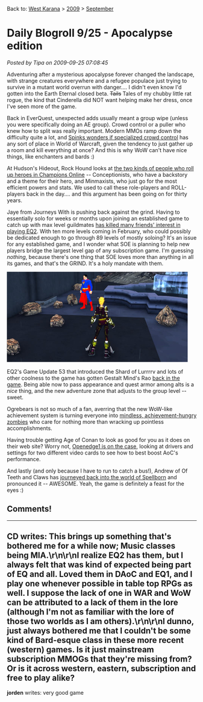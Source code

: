 Back to: [West Karana](/posts/westkarana.md) > [2009](/posts/2009/westkarana.md) > [September](./westkarana.md)
# Daily Blogroll 9/25 - Apocalypse edition

*Posted by Tipa on 2009-09-25 07:08:45*

Adventuring after a mysterious apocalypse forever changed the landscape, with strange creatures everywhere and a refugee populace just trying to survive in a mutant world overrun with danger.... I didn't even know I'd gotten into the Earth Eternal closed beta. ~~Tails~~ Tales of my chubby little rat rogue, the kind that Cinderella did NOT want helping make her dress, once I've seen more of the game.

Back in EverQuest, unexpected adds usually meant a group wipe (unless you were specifically doing an AE group). Crowd control or a puller who knew how to split was really important. Modern MMOs ramp down the difficulty quite a lot, and [Spinks wonders if specialized crowd control](http://spinksville.wordpress.com/2009/09/25/crowd-control-the-marmite-of-mmos/) has any sort of place in World of Warcraft, given the tendency to just gather up a room and kill everything at once? And this is why WoW can't have nice things, like enchanters and bards :)

At Hudson's Hideout, Rock Hound looks at [the two kinds of people who roll up heroes in Champions Online](http://hudshideout.com/blog/?p=3383) -- Conceptionists, who have a backstory and a theme for their hero, and Minmaxists, who just go for the most efficient powers and stats. We used to call these role-players and ROLL-players back in the day.... and this argument has been going on for thirty years.

Jaye from Journeys With is pushing back against the grind. Having to essentially solo for weeks or months upon joining an established game to catch up with max level guildmates [has killed many friends' interest in playing EQ2](http://www.journeyswithjaye.com/?p=1459). With ten more levels coming in February, who could possibly be dedicated enough to go through 89 levels of mostly soloing? It's an issue for any established game, and I wonder what SOE is planning to help new players bridge the largest level gap of any subscription game. I'm guessing *nothing*, because there's one thing that SOE loves more than anything in all its games, and that's the GRIND. It's a holy mandate with them.

![It's .... Superdude!](../../../uploads/2009/09/GameClient-2009-09-24-21-31-22-51.jpg "It's .... Superdude!")

EQ2's Game Update 53 that introduced the Shard of Lurrrrv and lots of other coolness to the game has gotten Gestalt Mind's Rao [back in the game](http://raoworld.wordpress.com/2009/09/24/incoming-train-of-fun/). Being able now to pass appearance and quest armor among alts is a *nice* thing, and the new adventure zone that adjusts to the group level -- sweet.

Ogrebears is not so much of a fan, averring that the new WoW-like achievement system is turning everyone into [mindless, achievement-hungry zombies](http://ogrebear.com/?p=1351) who care for nothing more than wracking up pointless accomplishments.

Having trouble getting Age of Conan to look as good for you as it does on their web site? Worry not, [Openedge1 is on the case](http://simple-n-complex.blogspot.com/2009/09/age-of-conan-this-is-uh-setup.html), looking at drivers and settings for two different video cards to see how to best boost AoC's performance.

And lastly (and only because I have to run to catch a bus!), Andrew of Of Teeth and Claws has [journeyed back into the world of Spellborn](http://teethandclaws.blogspot.com/2009/09/dabbling-in-spellborn.html) and pronounced it -- AWESOME. Yeah, the game is definitely a feast for the eyes :)

## Comments!
---
**CD** writes: This brings up something that's bothered me for a while now; Music classes being MIA.\r\n\r\nI realize EQ2 has them, but I always felt that was kind of expected being part of EQ and all. Loved them in DAoC and EQ1, and I play one whenever possible in table top RPGs as well. I suppose the lack of one in WAR and WoW can be attributed to a lack of them in the lore (although I'm not as familiar with the lore of those two worlds as I am others).\r\n\r\nI dunno, just always bothered me that I couldn't be some kind of Bard-esque class in these more recent (western) games. Is it just mainstream subscription MMOGs that they're missing from? Or is it across western, eastern, subscription and free to play alike?
---
**jorden** writes: very good game
